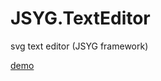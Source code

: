 # JSYG.TextEditor
svg text editor (JSYG framework)

[demo](http://yannickbochatay.github.io/JSYG.TextEditor/)
